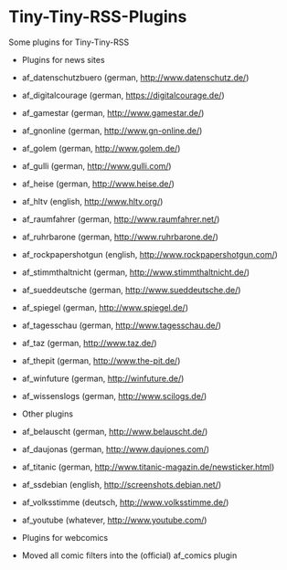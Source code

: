 Tiny-Tiny-RSS-Plugins
=====================

Some plugins for Tiny-Tiny-RSS

* Plugins for news sites
 * af_datenschutzbuero (german, http://www.datenschutz.de/)
 * af_digitalcourage (german, https://digitalcourage.de/)
 * af_gamestar (german, http://www.gamestar.de/)
 * af_gnonline (german, http://www.gn-online.de/)
 * af_golem (german, http://www.golem.de/)
 * af_gulli (german, http://www.gulli.com/)
 * af_heise (german, http://www.heise.de/)
 * af_hltv (english, http://www.hltv.org/)
 * af_raumfahrer (german, http://www.raumfahrer.net/)
 * af_ruhrbarone (german, http://www.ruhrbarone.de/)
 * af_rockpapershotgun (english, http://www.rockpapershotgun.com/)
 * af_stimmthaltnicht (german, http://www.stimmthaltnicht.de/)
 * af_sueddeutsche (german, http://www.sueddeutsche.de/)
 * af_spiegel (german, http://www.spiegel.de/)
 * af_tagesschau (german, http://www.tagesschau.de/)
 * af_taz (german, http://www.taz.de/)
 * af_thepit (german, http://www.the-pit.de/)
 * af_winfuture (german, http://winfuture.de/)
 * af_wissenslogs (german, http://www.scilogs.de/)
* Other plugins
 * af_belauscht (german, http://www.belauscht.de/)
 * af_daujonas (german, http://www.daujones.com/)
 * af_titanic (german, http://www.titanic-magazin.de/newsticker.html)
 * af_ssdebian (english, http://screenshots.debian.net/)
 * af_volksstimme (deutsch, http://www.volksstimme.de/)
 * af_youtube (whatever, http://www.youtube.com/)

* Plugins for webcomics
 * Moved all comic filters into the (official) af_comics plugin
